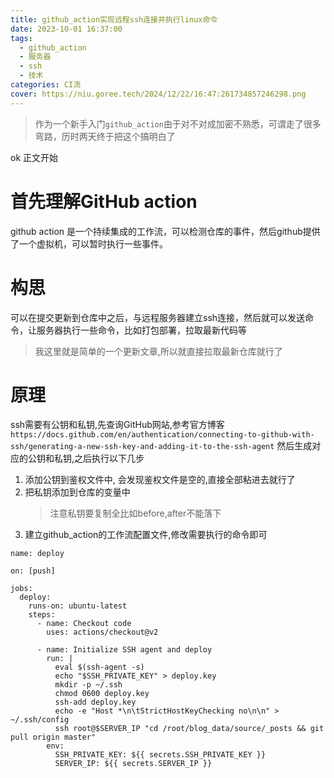 ```yaml
---
title: github_action实现远程ssh连接并执行linux命令
date: 2023-10-01 16:37:00
tags:
  - github_action
  - 服务器
  - ssh
  - 技术
categories: CI流
cover: https://niu.goree.tech/2024/12/22/16:47:261734857246298.png
---
```

> 作为一个新手入门`github_action`由于对不对成加密不熟悉，可谓走了很多弯路，历时两天终于把这个搞明白了

ok 正文开始

# 首先理解GitHub action

github action 是一个持续集成的工作流，可以检测仓库的事件，然后github提供了一个虚拟机，可以暂时执行一些事件。

# 构思
可以在提交更新到仓库中之后，与远程服务器建立ssh连接，然后就可以发送命令，让服务器执行一些命令，比如打包部署，拉取最新代码等
> 我这里就是简单的一个更新文章,所以就直接拉取最新仓库就行了

# 原理
ssh需要有公钥和私钥,先查询GitHub网站,参考官方博客`https://docs.github.com/en/authentication/connecting-to-github-with-ssh/generating-a-new-ssh-key-and-adding-it-to-the-ssh-agent`
然后生成对应的公钥和私钥,之后执行以下几步
1. 添加公钥到鉴权文件中, 会发现鉴权文件是空的,直接全部粘进去就行了
2. 把私钥添加到仓库的变量中
    > 注意私钥要复制全比如before,after不能落下
3. 建立github_action的工作流配置文件,修改需要执行的命令即可


```shell
name: deploy

on: [push]

jobs:
  deploy:
    runs-on: ubuntu-latest
    steps:
      - name: Checkout code
        uses: actions/checkout@v2

      - name: Initialize SSH agent and deploy
        run: |
          eval $(ssh-agent -s)
          echo "$SSH_PRIVATE_KEY" > deploy.key
          mkdir -p ~/.ssh
          chmod 0600 deploy.key
          ssh-add deploy.key
          echo -e "Host *\n\tStrictHostKeyChecking no\n\n" > ~/.ssh/config
          ssh root@$SERVER_IP "cd /root/blog_data/source/_posts && git pull origin master"
        env:
          SSH_PRIVATE_KEY: ${{ secrets.SSH_PRIVATE_KEY }}
          SERVER_IP: ${{ secrets.SERVER_IP }}
```